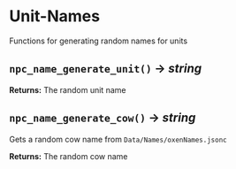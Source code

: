 # Unit-Names
Functions for generating random names for units

## `npc_name_generate_unit()` → *string*

**Returns:** The random unit name

## `npc_name_generate_cow()` → *string*
Gets a random cow name from `Data/Names/oxenNames.jsonc`

**Returns:** The random cow name
